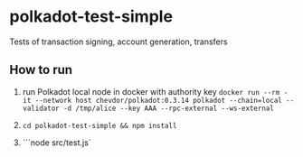 # polkadot-test-simple                                                                                                                                                   
Tests of transaction signing, account generation, transfers                                                                                                              
                                                                                                                                                                         
## How to run                                                                                                                                                            
                                                                                                                                                                         
1. run Polkadot local node in docker with authority key
```docker run --rm -it --network host chevdor/polkadot:0.3.14 polkadot --chain=local --validator -d /tmp/alice --key AAA --rpc-external --ws-external```

2. ```cd polkadot-test-simple && npm install```

3. ```node src/test.js`

